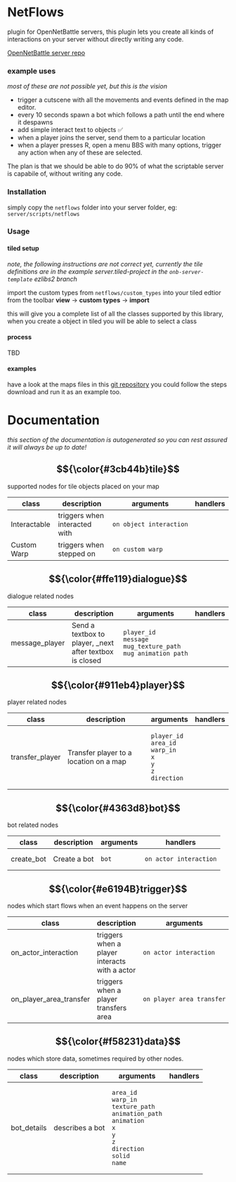 # NetFlows
plugin for OpenNetBattle servers, this plugin lets you create all kinds of interactions on your server without directly writing any code.

[OpenNetBattle server repo](https://github.com/TheMaverickProgrammer/Scriptable-OpenNetBattle-Server)

### example uses
*most of these are not possible yet, but this is the vision*
- trigger a cutscene with all the movements and events defined in the map editor.
- every 10 seconds spawn a bot which follows a path until the end where it despawns
- add simple interact text to objects ✅
- when a player joins the server, send them to a particular location
- when a player presses R, open a menu BBS with many options, trigger any action when any of these are selected.

The plan is that we should be able to do 90% of what the scriptable server is capabile of, without writing any code.

### Installation
simply copy the `netflows` folder into your server folder, eg: `server/scripts/netflows`

### Usage
#### tiled setup
*note, the following instructions are not correct yet, currently the tile definitions are in the example server.tiled-project in the `onb-server-template` ezlibs2 branch*

import the custom types from `netflows/custom_types` into your tiled edtior from the toolbar **view** -> **custom types** -> **import**

this will give you a complete list of all the classes supported by this library, when you create a object in tiled you will be able to select a class

#### process
TBD

#### examples
have a look at the maps files in this [git repository](https://github.com/Keristero/onb-server-template/tree/ezlibs2)
you could follow the steps download and run it as an example too.

# Documentation
*this section of the documentation is autogenerated so you can rest assured it will always be up to date!*

## $${\color{#3cb44b}tile}$$
supported nodes for tile objects placed on your map

|    class     |          description          |                              arguments                               | handlers |
|--------------|-------------------------------|----------------------------------------------------------------------|----------|
| Interactable | triggers when interacted with | <pre><code class="language-c">on_object_interaction<br></code></pre> |          |
| Custom Warp  | triggers when stepped on      | <pre><code class="language-c">on_custom_warp<br></code></pre>        |          |

## $${\color{#ffe119}dialogue}$$
dialogue related nodes

|     class      |                       description                       |                                                   arguments                                                   | handlers |
|----------------|---------------------------------------------------------|---------------------------------------------------------------------------------------------------------------|----------|
| message_player | Send a textbox to player, _next after textbox is closed | <pre><code class="language-c">player_id<br>message<br>mug_texture_path<br>mug_animation_path<br></code></pre> |          |

## $${\color{#911eb4}player}$$
player related nodes

|      class      |              description               |                                                 arguments                                                  | handlers |
|-----------------|----------------------------------------|------------------------------------------------------------------------------------------------------------|----------|
| transfer_player | Transfer player to a location on a map | <pre><code class="language-c">player_id<br>area_id<br>warp_in<br>x<br>y<br>z<br>direction<br></code></pre> |          |

## $${\color{#4363d8}bot}$$
bot related nodes

|   class    | description  |                     arguments                      |                              handlers                               |
|------------|--------------|----------------------------------------------------|---------------------------------------------------------------------|
| create_bot | Create a bot | <pre><code class="language-c">bot<br></code></pre> | <pre><code class="language-c">on_actor_interaction<br></code></pre> |

## $${\color{#e6194B}trigger}$$
nodes which start flows when an event happens on the server

|          class          |                  description                  |                               arguments                                | handlers |
|-------------------------|-----------------------------------------------|------------------------------------------------------------------------|----------|
| on_actor_interaction    | triggers when a player interacts with a actor | <pre><code class="language-c">on_actor_interaction<br></code></pre>    |          |
| on_player_area_transfer | triggers when a player transfers area         | <pre><code class="language-c">on_player_area_transfer<br></code></pre> |          |

## $${\color{#f58231}data}$$
nodes which store data, sometimes required by other nodes.

|    class    |   description   |                                                                           arguments                                                                           | handlers |
|-------------|-----------------|---------------------------------------------------------------------------------------------------------------------------------------------------------------|----------|
| bot_details | describes a bot | <pre><code class="language-c">area_id<br>warp_in<br>texture_path<br>animation_path<br>animation<br>x<br>y<br>z<br>direction<br>solid<br>name<br></code></pre> |          |

